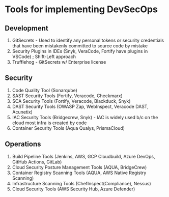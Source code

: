 # Tools for implementing DevSecOps

## Development
1. GitSecrets - Used to identify any personal tokens or security credentials that have been mistakenly committed to source code by mistake
2. Security Plugins in IDEs (Snyk, VeraCode, Fortify have plugins in VSCode) ; Shift-Left approach
3. Trufflehog - GitSecrets w/ Enterprise license

## Security
1. Code Quality Tool (Sonarqube)
2. SAST Security Tools (Fortify, Veracode, Checkmarx)
3. SCA Security Tools (Fortify, Veracode, Blackduck, Snyk)
4. DAST Security Tools (OWASP Zap, WebInspect, Veracode DAST, Acunetix)
5. IAC Security Tools (Bridgecrew, Snyk) - IAC is widely used b/c on the cloud most infra is created by code
6. Container Security Tools (Aqua Qualys, PrismaCloud)

## Operations
1. Build Pipeline Tools (Jenkins, AWS, GCP Cloudbuild, Azure DevOps, GitHub Actions, GitLab)
2. Cloud Security Posture Management Tools (AQUA, BridgeCrew)
3. Container Registry Scanning Tools (AQUA, AWS Native Registry Scanning)
4. Infrastructure Scanning Tools (ChefInspect(Compliance), Nessus)
5. Cloud Security Tools (AWS Security Hub, Azure Defender)

